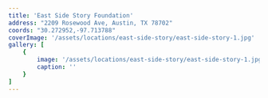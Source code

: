 ```yaml
---
title: 'East Side Story Foundation'
address: "2209 Rosewood Ave, Austin, TX 78702"
coords: "30.272952,-97.713788"
coverImage: '/assets/locations/east-side-story/east-side-story-1.jpg'
gallery: [
    {
        image: '/assets/locations/east-side-story/east-side-story-1.jpg',
        caption: ''
    }
]
---
```

